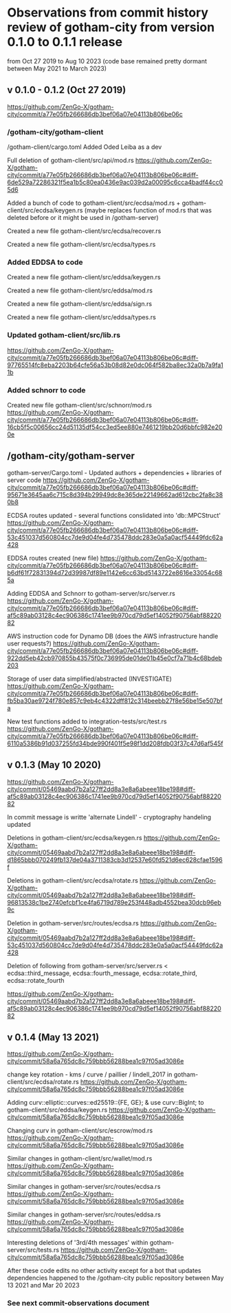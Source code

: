# Observations from commit history review of gotham-city from version 0.1.0 to 0.1.1 release

from Oct 27 2019 to Aug 10 2023 (code base remained pretty dormant between May 2021 to March 2023)

## v 0.1.0 - 0.1.2 (Oct 27 2019)
https://github.com/ZenGo-X/gotham-city/commit/a77e05fb266686db3bef06a07e04113b806be06c

### /gotham-city/gotham-client

/gotham-client/cargo.toml
Added Oded Leiba as a dev

Full deletion of gotham-client/src/api/mod.rs
https://github.com/ZenGo-X/gotham-city/commit/a77e05fb266686db3bef06a07e04113b806be06c#diff-6de529a72286321f5ea1b5c80ea0436e9ac039d2a00095c6cca4badf44cc05d6

Added a bunch of code to gotham-client/src/ecdsa/mod.rs + gotham-client/src/ecdsa/keygen.rs
(maybe replaces function of mod.rs that was deleted before or it might be used in /gotham-server)

Created a new file gotham-client/src/ecdsa/recover.rs

Created a new file gotham-client/src/ecdsa/types.rs

### Added EDDSA to code

Created a new file gotham-client/src/eddsa/keygen.rs

Created a new file gotham-client/src/eddsa/mod.rs

Created a new file gotham-client/src/eddsa/sign.rs

Created a new file gotham-client/src/eddsa/types.rs


### Updated gotham-client/src/lib.rs
https://github.com/ZenGo-X/gotham-city/commit/a77e05fb266686db3bef06a07e04113b806be06c#diff-97765514fc8eba2203b64cfe56a53b08d82e0dc064f582ba8ec32a0b7a9fa11b

### Added schnorr to code

Created new file gotham-client/src/schnorr/mod.rs
https://github.com/ZenGo-X/gotham-city/commit/a77e05fb266686db3bef06a07e04113b806be06c#diff-16cb5f5c00656cc24d51135df54cc3ed5ee880e7461219bb20d6bbfc982e200e


## /gotham-city/gotham-server


gotham-server/Cargo.toml - Updated authors + dependencies + libraries of server code
https://github.com/ZenGo-X/gotham-city/commit/a77e05fb266686db3bef06a07e04113b806be06c#diff-95671e3645aa6c715c8d394b29949dc8e365de22149662ad612cbc2fa8c380b8

ECDSA routes updated - several functions conslidated into 'db::MPCStruct'
https://github.com/ZenGo-X/gotham-city/commit/a77e05fb266686db3bef06a07e04113b806be06c#diff-53c451037d560804cc7de9d04fe4d735478ddc283e0a5a0acf54449fdc62a428

EDDSA routes created (new file)
https://github.com/ZenGo-X/gotham-city/commit/a77e05fb266686db3bef06a07e04113b806be06c#diff-b6df61f72831394d72d39987df89e1142e6cc63bd5143722e8616e33054c685a

Adding EDDSA and Schnorr to gotham-server/src/server.rs
https://github.com/ZenGo-X/gotham-city/commit/a77e05fb266686db3bef06a07e04113b806be06c#diff-af5c89ab03128c4ec906386c1741ee9b970cd79d5ef14052f90756abf8822082

AWS instruction code for Dynamo DB (does the AWS infrastructure handle user requests?)
https://github.com/ZenGo-X/gotham-city/commit/a77e05fb266686db3bef06a07e04113b806be06c#diff-922dd5eb42cb970855b43575f0c736995de01de01b45e0cf7a71b4c68bdeb203

Storage of user data simplified/abstracted (INVESTIGATE)
https://github.com/ZenGo-X/gotham-city/commit/a77e05fb266686db3bef06a07e04113b806be06c#diff-fb5ba30ae9724f780e857c9eb4c4322dff812c314beebb27f8e56be15e507bfa

New test functions added to integration-tests/src/test.rs
https://github.com/ZenGo-X/gotham-city/commit/a77e05fb266686db3bef06a07e04113b806be06c#diff-6110a5386b91d037255fd34bde990f401f5e98f1dd208fdb03f37c47d6af545f

## v 0.1.3 (May 10 2020)
https://github.com/ZenGo-X/gotham-city/commit/05469aabd7b2a127ff2dd8a3e8a6abeee18be198#diff-af5c89ab03128c4ec906386c1741ee9b970cd79d5ef14052f90756abf8822082

In commit message is writte 'alternate Lindell' - cryptography handeling updated

Deletions in gotham-client/src/ecdsa/keygen.rs
https://github.com/ZenGo-X/gotham-city/commit/05469aabd7b2a127ff2dd8a3e8a6abeee18be198#diff-d1865bbb070249fb137de04a3711383cb3d12537e60fd521d6ec628cfae1596f

Deletions in gotham-client/src/ecdsa/rotate.rs
https://github.com/ZenGo-X/gotham-city/commit/05469aabd7b2a127ff2dd8a3e8a6abeee18be198#diff-96813538c1be2740efcbf1ce4fa6719d789e253f448adb4552bea30dcb96eb9c

Deletion in gotham-server/src/routes/ecdsa.rs
https://github.com/ZenGo-X/gotham-city/commit/05469aabd7b2a127ff2dd8a3e8a6abeee18be198#diff-53c451037d560804cc7de9d04fe4d735478ddc283e0a5a0acf54449fdc62a428

Deletion of following from gotham-server/src/server.rs
< ecdsa::third_message, ecdsa::fourth_message, ecdsa::rotate_third, ecdsa::rotate_fourth

https://github.com/ZenGo-X/gotham-city/commit/05469aabd7b2a127ff2dd8a3e8a6abeee18be198#diff-af5c89ab03128c4ec906386c1741ee9b970cd79d5ef14052f90756abf8822082


## v 0.1.4 (May 13 2021)
https://github.com/ZenGo-X/gotham-city/commit/58a6a765dc8c759bbb56288bea1c97f05ad3086e

change key rotation - kms / curve / paillier / lindell_2017 in gotham-client/src/ecdsa/rotate.rs
https://github.com/ZenGo-X/gotham-city/commit/58a6a765dc8c759bbb56288bea1c97f05ad3086e

Adding curv::elliptic::curves::ed25519::{FE, GE}; & use curv::BigInt; to gotham-client/src/eddsa/keygen.rs
https://github.com/ZenGo-X/gotham-city/commit/58a6a765dc8c759bbb56288bea1c97f05ad3086e

Changing curv in gotham-client/src/escrow/mod.rs
https://github.com/ZenGo-X/gotham-city/commit/58a6a765dc8c759bbb56288bea1c97f05ad3086e

Similar changes in gotham-client/src/wallet/mod.rs
https://github.com/ZenGo-X/gotham-city/commit/58a6a765dc8c759bbb56288bea1c97f05ad3086e

Similar changes in gotham-server/src/routes/ecdsa.rs
https://github.com/ZenGo-X/gotham-city/commit/58a6a765dc8c759bbb56288bea1c97f05ad3086e

Similar changes in gotham-server/src/routes/eddsa.rs
https://github.com/ZenGo-X/gotham-city/commit/58a6a765dc8c759bbb56288bea1c97f05ad3086e

Interesting deletions of '3rd/4th messages' within gotham-server/src/tests.rs
https://github.com/ZenGo-X/gotham-city/commit/58a6a765dc8c759bbb56288bea1c97f05ad3086e

After these code edits no other activity except for a bot that updates dependencies happened to the /gotham-city public repository between May 13 2021 and Mar 20 2023

### See next commit-observations document
